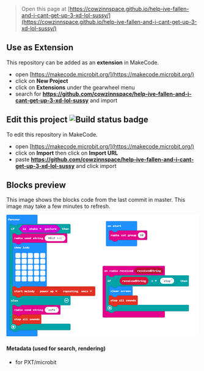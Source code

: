 
> Open this page at [https://cowzinnspace.github.io/help-ive-fallen-and-i-cant-get-up-3-xd-lol-sussy/](https://cowzinnspace.github.io/help-ive-fallen-and-i-cant-get-up-3-xd-lol-sussy/)

## Use as Extension

This repository can be added as an **extension** in MakeCode.

* open [https://makecode.microbit.org/](https://makecode.microbit.org/)
* click on **New Project**
* click on **Extensions** under the gearwheel menu
* search for **https://github.com/cowzinnspace/help-ive-fallen-and-i-cant-get-up-3-xd-lol-sussy** and import

## Edit this project ![Build status badge](https://github.com/cowzinnspace/help-ive-fallen-and-i-cant-get-up-3-xd-lol-sussy/workflows/MakeCode/badge.svg)

To edit this repository in MakeCode.

* open [https://makecode.microbit.org/](https://makecode.microbit.org/)
* click on **Import** then click on **Import URL**
* paste **https://github.com/cowzinnspace/help-ive-fallen-and-i-cant-get-up-3-xd-lol-sussy** and click import

## Blocks preview

This image shows the blocks code from the last commit in master.
This image may take a few minutes to refresh.

![A rendered view of the blocks](https://github.com/cowzinnspace/help-ive-fallen-and-i-cant-get-up-3-xd-lol-sussy/raw/master/.github/makecode/blocks.png)

#### Metadata (used for search, rendering)

* for PXT/microbit
<script src="https://makecode.com/gh-pages-embed.js"></script><script>makeCodeRender("{{ site.makecode.home_url }}", "{{ site.github.owner_name }}/{{ site.github.repository_name }}");</script>
